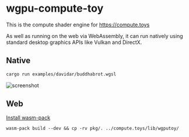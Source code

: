 # wgpu-compute-toy

This is the compute shader engine for https://compute.toys

As well as running on the web via WebAssembly, it can run natively using standard desktop graphics APIs like Vulkan and DirectX.

## Native

```sh
cargo run examples/davidar/buddhabrot.wgsl
```

![screenshot](https://user-images.githubusercontent.com/24291/230871630-7bee3977-8d24-4259-8af6-639232929672.png)

## Web

[Install wasm-pack](https://rustwasm.github.io/wasm-pack/installer/)

```
wasm-pack build --dev && cp -rv pkg/. ../compute.toys/lib/wgputoy/
```
